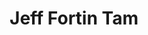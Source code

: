 ---
avatar: /images/people/jefffortintam.jpg
avatar_small: /images/people/jefffortintam_small.jpg
bio: Principal of idéemarque, GNOME contributor. Ex-Pitivi, ex-Collabora biz dev,
  ex-Purism advisor, SF bay area & worldwide. Maintainer of Getting Things GNOME.
gplus: null
homepage: https://fortintam.com/
instagram: null
linkedin: null
title: Jeff Fortin Tam
twitter: https://twitter.com/nekohayo
type: guest
username: jefffortintam
youtube: null
---